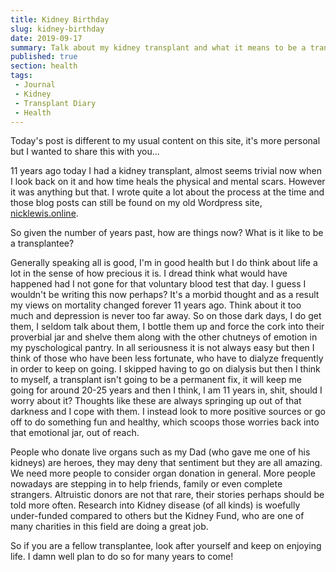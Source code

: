 ```yaml
---
title: Kidney Birthday
slug: kidney-birthday
date: 2019-09-17
summary: Talk about my kidney transplant and what it means to be a transplant patient
published: true
section: health
tags: 
 - Journal
 - Kidney
 - Transplant Diary
 - Health
---
```


Today's post is different to my usual content on this site, it's more personal but I wanted to share this with you... 

11 years ago today I had a kidney transplant, almost seems trivial now when I look back on it and how time heals the physical and mental scars. However it was anything but that. I wrote quite a lot about the process at the time and those blog posts can still be found on my old Wordpress site, [nicklewis.online](https://nicklewis.online/category/transplant-diary). 

So given the number of years past, how are things now? What is it like to be a transplantee?

Generally speaking all is good, I'm in good health but I do think about life a lot in the sense of how precious it is. I dread think what would have happened had I not gone for that voluntary blood test that day. I guess I wouldn't be writing this now perhaps? It's a morbid thought and as a result my views on mortality changed forever 11 years ago. Think about it too much and depression is never too far away. So on those dark days, I do get them, I seldom talk about them, I bottle them up and force the cork into their proverbial jar and shelve them along with the other chutneys of emotion in my pyschological pantry. In all seriousness it is not always easy but then I think of those who have been less fortunate, who have to dialyze frequently in order to keep on going. I skipped having to go on dialysis but then I think to myself, a transplant isn't going to be a permanent fix, it will keep me going for around 20-25 years and then I think, I am 11 years in, shit, should I worry about it? Thoughts like these are always springing up out of that darkness and I cope with them. I instead look to more positive sources or go off to do something fun and healthy, which scoops those worries back into that emotional jar, out of reach.

People who donate live organs such as my Dad (who gave me one of his kidneys) are heroes, they may deny that sentiment but they are all amazing. We need more people to consider organ donation in general. More people nowadays are stepping in to help friends, family or even complete strangers. Altruistic donors are not that rare, their stories perhaps should be told more often. Research into Kidney disease (of all kinds) is woefully under-funded compared to others but the Kidney Fund, who are one of many charities in this field are doing a great job. 

So if you are a fellow transplantee, look after yourself and keep on enjoying life. I damn well plan to do so for many years to come!